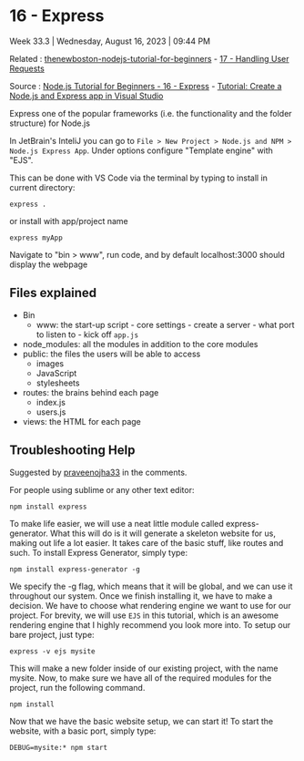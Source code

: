 # 16 - Express

Week 33.3 | Wednesday, August 16, 2023 | 09:44 PM

Related : [thenewboston-nodejs-tutorial-for-beginners](thenewboston-nodejs-tutorial-for-beginners.md) - [17 - Handling User Requests](17%20-%20Handling%20User%20Requests.md)

Source : [Node.js Tutorial for Beginners - 16 - Express](https://www.youtube.com/watch?v=WH5qsGnFkBM&list=PL6gx4Cwl9DGBMdkKFn3HasZnnAqVjzHn_&index=16) - [Tutorial: Create a Node.js and Express app in Visual Studio](https://learn.microsoft.com/en-us/visualstudio/javascript/tutorial-nodejs?view=vs-2022)

Express one of the popular frameworks (i.e. the functionality and the folder structure) for
Node.js

In JetBrain's InteliJ you can go to `File > New Project > Node.js and NPM > Node.js Express App`. Under options configure "Template engine" with "EJS".

This can be done with VS Code via the terminal by typing to install in current directory:

```cli
express .
```

or install with app/project name

```cli
express myApp
```

Navigate to "bin > www", run code, and by default localhost:3000 should display the webpage

## Files explained

- Bin
  - www: the start-up script - core settings - create a server - what port to listen to - kick off `app.js`
- node_modules: all the modules in addition to the core modules
- public: the files the users will be able to access
  - images
  - JavaScript
  - stylesheets
- routes: the brains behind each page
  - index.js
  - users.js
- views: the HTML for each page

## Troubleshooting Help

Suggested by [praveenojha33](https://www.youtube.com/channel/UCxif0vYbmftrDHnVC8yWPJg) in the comments.

For people using sublime or any other text editor:

```cli
npm install express
```

To make life easier, we will use a neat little module called express-generator. What this will do is it will generate a skeleton website for us, making out life a lot easier. It takes care of the basic stuff, like routes and such. To install Express Generator, simply type:

```cli
npm install express-generator -g
```

We specify the -g flag, which means that it will be global, and we can use it throughout our system. Once we finish installing it, we have to make a decision. We have to choose what rendering engine we want to use for our project. For brevity, we will use `EJS` in this tutorial, which is an awesome rendering engine that I highly recommend you look more into. To setup our bare project, just type:

```cli
express -v ejs mysite
```

This will make a new folder inside of our existing project, with the name mysite. Now, to make sure we have all of the required modules for the project, run the following command.

```cli
npm install
```

Now that we have the basic website setup, we can start it! To start the website, with a basic port, simply type:

```cli
DEBUG=mysite:* npm start
```
